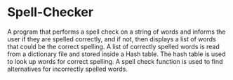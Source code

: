 # Spell-Checker
A program that performs a spell check on a string of words and informs the user if they are spelled correctly,  and if not, then displays a list of words that could be the correct spelling. A list of correctly spelled words  is read from a dictionary file and stored inside a Hash table. The hash table is used to look up words for  correct spelling. A spell check function is used to find alternatives for incorrectly spelled words.
